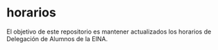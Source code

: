 # horarios
El objetivo de este repositorio es mantener actualizados los horarios de Delegación de Alumnos de la EINA.
